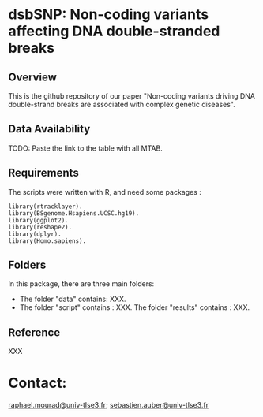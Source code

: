# dsbSNP: Non-coding variants affecting DNA double-stranded breaks

## Overview

This is the github repository of our paper "Non-coding variants driving DNA double-strand breaks are associated with complex genetic diseases".

## Data Availability

TODO: Paste the link to the table with all MTAB.

## Requirements

The scripts were written with R, and need some packages :

    library(rtracklayer).
    library(BSgenome.Hsapiens.UCSC.hg19).
    library(ggplot2).
    library(reshape2).
    library(dplyr).
    library(Homo.sapiens).


## Folders

In this package, there are three main folders:

- The folder "data" contains: XXX.
- The folder "script" contains : XXX.
  The folder "results" contains : XXX.

## Reference

XXX

# Contact: 
raphael.mourad@univ-tlse3.fr; sebastien.auber@univ-tlse3.fr
